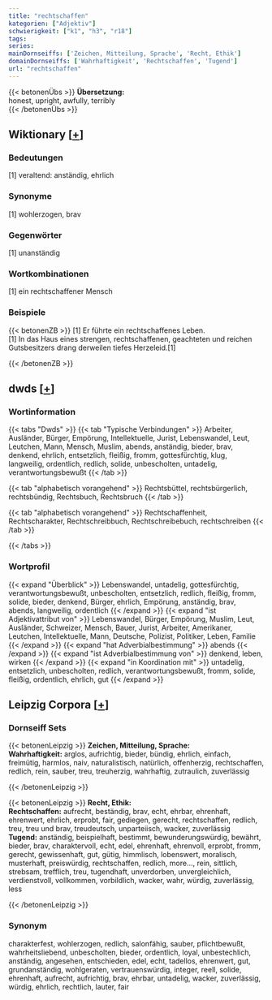 ```yaml
---
title: "rechtschaffen"
kategorien: ["Adjektiv"]
schwierigkeit: ["k1", "h3", "r18"]
tags:
series:
mainDornseiffs: ['Zeichen, Mitteilung, Sprache', 'Recht, Ethik']
domainDornseiffs: ['Wahrhaftigkeit', 'Rechtschaffen', 'Tugend']
url: "rechtschaffen"
---
```


{{< betonenÜbs >}}
**Übersetzung:**  
honest, upright, awfully, terribly  
{{< /betonenÜbs >}}

## Wiktionary [[+](https://de.wiktionary.org/wiki/rechtschaffen)]

### Bedeutungen
[1] veraltend: anständig, ehrlich  

### Synonyme
[1] wohlerzogen, brav  

### Gegenwörter
[1] unanständig  

### Wortkombinationen
[1] ein rechtschaffener Mensch  

### Beispiele
{{< betonenZB >}}
[1] Er führte ein rechtschaffenes Leben.  
[1] In das Haus eines strengen, rechtschaffenen, geachteten und reichen Gutsbesitzers drang derweilen tiefes Herzeleid.[1]  

{{< /betonenZB >}}


## dwds [[+](https://www.dwds.de/wb/rechtschaffen)]

### Wortinformation
{{< tabs "Dwds" >}}
{{< tab "Typische Verbindungen" >}}
Arbeiter, Ausländer, Bürger, Empörung, Intellektuelle, Jurist, Lebenswandel, Leut, Leutchen, Mann, Mensch, Muslim, abends, anständig, bieder, brav, denkend, ehrlich, entsetzlich, fleißig, fromm, gottesfürchtig, klug, langweilig, ordentlich, redlich, solide, unbescholten, untadelig, verantwortungsbewußt
{{< /tab >}}

{{< tab "alphabetisch vorangehend" >}}
Rechtsbüttel, rechtsbürgerlich, rechtsbündig, Rechtsbuch, Rechtsbruch
{{< /tab >}}

{{< tab "alphabetisch vorangehend" >}}
Rechtschaffenheit, Rechtscharakter, Rechtschreibbuch, Rechtschreibebuch, rechtschreiben
{{< /tab >}}

{{< /tabs >}}

### Wortprofil
{{< expand "Überblick" >}} Lebenswandel, untadelig, gottesfürchtig, verantwortungsbewußt, unbescholten, entsetzlich, redlich, fleißig, fromm, solide, bieder, denkend, Bürger, ehrlich, Empörung, anständig, brav, abends, langweilig, ordentlich {{< /expand >}}
{{< expand "ist Adjektivattribut von" >}} Lebenswandel, Bürger, Empörung, Muslim, Leut, Ausländer, Schweizer, Mensch, Bauer, Jurist, Arbeiter, Amerikaner, Leutchen, Intellektuelle, Mann, Deutsche, Polizist, Politiker, Leben, Familie {{< /expand >}}
{{< expand "hat Adverbialbestimmung" >}} abends {{< /expand >}}
{{< expand "ist Adverbialbestimmung von" >}} denkend, leben, wirken {{< /expand >}}
{{< expand "in Koordination mit" >}} untadelig, entsetzlich, unbescholten, redlich, verantwortungsbewußt, fromm, solide, fleißig, ordentlich, ehrlich, gut {{< /expand >}}

## Leipzig Corpora [[+](https://corpora.uni-leipzig.de/en/res?word=rechtschaffen&corpusId=deu_newscrawl-public_2018)]

### Dornseiff Sets
{{< betonenLeipzig >}}
**Zeichen, Mitteilung, Sprache:**  
**Wahrhaftigkeit:** arglos, aufrichtig, bieder, bündig, ehrlich, einfach, freimütig, harmlos, naiv, naturalistisch, natürlich, offenherzig, rechtschaffen, redlich, rein, sauber, treu, treuherzig, wahrhaftig, zutraulich, zuverlässig  

{{< /betonenLeipzig >}}


{{< betonenLeipzig >}}
**Recht, Ethik:**  
**Rechtschaffen:** aufrecht, beständig, brav, echt, ehrbar, ehrenhaft, ehrenwert, ehrlich, erprobt, fair, gediegen, gerecht, rechtschaffen, redlich, treu, treu und brav, treudeutsch, unparteiisch, wacker, zuverlässig  
**Tugend:** anständig, beispielhaft, bestimmt, bewunderungswürdig, bewährt, bieder, brav, charaktervoll, echt, edel, ehrenhaft, ehrenvoll, erprobt, fromm, gerecht, gewissenhaft, gut, gütig, himmlisch, lobenswert, moralisch, musterhaft, preiswürdig, rechtschaffen, redlich, more..., rein, sittlich, strebsam, trefflich, treu, tugendhaft, unverdorben, unvergleichlich, verdienstvoll, vollkommen, vorbildlich, wacker, wahr, würdig, zuverlässig, less  

{{< /betonenLeipzig >}}

### Synonym
charakterfest, wohlerzogen, redlich, salonfähig, sauber, pflichtbewußt, wahrheitsliebend, unbescholten, bieder, ordentlich, loyal, unbestechlich, anständig, angesehen, entschieden, edel, echt, tadellos, ehrenwert, gut, grundanständig, wohlgeraten, vertrauenswürdig, integer, reell, solide, ehrenhaft, aufrecht, aufrichtig, brav, ehrbar, untadelig, wacker, zuverlässig, würdig, ehrlich, rechtlich, lauter, fair

